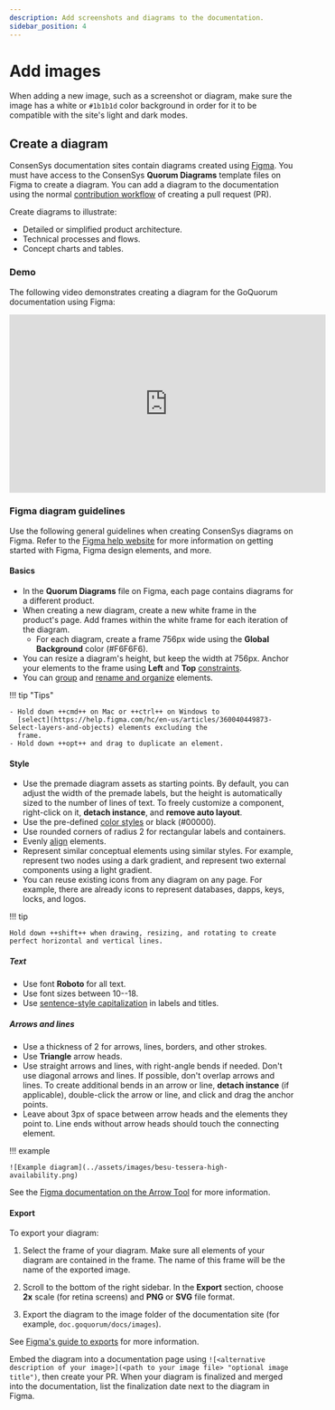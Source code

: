 ```yaml
---
description: Add screenshots and diagrams to the documentation.
sidebar_position: 4
---
```


# Add images

When adding a new image, such as a screenshot or diagram, make sure the image has a white or
`#1b1b1d` color background in order for it to be compatible with the site's light and dark modes.

## Create a diagram

ConsenSys documentation sites contain diagrams created using [Figma](https://figma.com/).
You must have access to the ConsenSys **Quorum Diagrams** template files on Figma to create a diagram.
You can add a diagram to the documentation using the normal [contribution workflow](index.md#contribution-workflow) of
creating a pull request (PR).

Create diagrams to illustrate:

- Detailed or simplified product architecture.
- Technical processes and flows.
- Concept charts and tables.

### Demo

The following video demonstrates creating a diagram for the GoQuorum documentation using Figma:

<p align="center">
  <iframe width="560" height="315" src="https://www.youtube.com/embed/2H-OeBkVOws" title="YouTube video player" frameborder="0" allow="accelerometer; autoplay; clipboard-write; encrypted-media; gyroscope; picture-in-picture" allowfullscreen></iframe>
</p>

### Figma diagram guidelines

Use the following general guidelines when creating ConsenSys diagrams on Figma.
Refer to the [Figma help website](https://help.figma.com/hc/en-us) for more information on getting started with Figma,
Figma design elements, and more.

#### Basics

- In the **Quorum Diagrams** file on Figma, each page contains diagrams for a different product.
- When creating a new diagram, create a new white frame in the product's page.
  Add frames within the white frame for each iteration of the diagram.
  - For each diagram, create a frame 756px wide using the **Global Background** color (#F6F6F6).
- You can resize a diagram's height, but keep the width at 756px.
  Anchor your elements to the frame using **Left** and **Top**
  [constraints](https://help.figma.com/hc/en-us/articles/360039957734-Apply-constraints-to-define-how-layers-resize).
- You can [group](https://help.figma.com/hc/en-us/articles/360039832054-Frames-and-Groups) and
  [rename and organize](https://help.figma.com/hc/en-us/articles/360038663994-Name-and-organize-components) elements.

!!! tip "Tips"

    - Hold down ++cmd++ on Mac or ++ctrl++ on Windows to
      [select](https://help.figma.com/hc/en-us/articles/360040449873-Select-layers-and-objects) elements excluding the
      frame.
    - Hold down ++opt++ and drag to duplicate an element.

#### Style

- Use the premade diagram assets as starting points.
  By default, you can adjust the width of the premade labels, but the height is automatically sized to the number of
  lines of text.
  To freely customize a component, right-click on it, **detach instance**, and **remove auto layout**.
- Use the pre-defined [color styles](https://help.figma.com/hc/en-us/articles/360039820134-Manage-and-share-styles) or
  black (#00000).
- Use rounded corners of radius 2 for rectangular labels and containers.
- Evenly [align](https://help.figma.com/hc/en-us/articles/360039956914-Adjust-alignment-rotation-and-position) elements.
- Represent similar conceptual elements using similar styles.
  For example, represent two nodes using a dark gradient, and represent two external components using a light gradient.
- You can reuse existing icons from any diagram on any page.
  For example, there are already icons to represent databases, dapps, keys, locks, and logos.

!!! tip

    Hold down ++shift++ when drawing, resizing, and rotating to create perfect horizontal and vertical lines.

##### Text

- Use font **Roboto** for all text.
- Use font sizes between 10--18.
- Use [sentence-style capitalization](https://docs.microsoft.com/en-us/style-guide/capitalization) in labels and titles.

##### Arrows and lines

- Use a thickness of 2 for arrows, lines, borders, and other strokes.
- Use **Triangle** arrow heads.
- Use straight arrows and lines, with right-angle bends if needed.
  Don't use diagonal arrows and lines.
  If possible, don't overlap arrows and lines.
  To create additional bends in an arrow or line, **detach instance** (if applicable), double-click the arrow or line,
  and click and drag the anchor points.
- Leave about 3px of space between arrow heads and the elements they point to.
  Line ends without arrow heads should touch the connecting element.

!!! example

    ![Example diagram](../assets/images/besu-tessera-high-availability.png)

See the
[Figma documentation on the Arrow Tool](https://help.figma.com/hc/en-us/articles/360040450133-Using-Shape-Tools#h_677f8eba-73c4-4987-a64b-c0226aaec392)
for more information.

#### Export

To export your diagram:

1. Select the frame of your diagram.
   Make sure all elements of your diagram are contained in the frame.
   The name of this frame will be the name of the exported image.

1. Scroll to the bottom of the right sidebar.
   In the **Export** section, choose **2x** scale (for retina screens) and **PNG** or **SVG** file format.

1. Export the diagram to the image folder of the documentation site (for example, `doc.goquorum/docs/images`).

See [Figma's guide to exports](https://help.figma.com/hc/en-us/articles/360040028114-Guide-to-exports-in-Figma) for more
information.

Embed the diagram into a documentation page using `![<alternative description of your image>](<path to your image file>
"optional image title")`, then create your PR.
When your diagram is finalized and merged into the documentation, list the finalization date next to the diagram in Figma.
